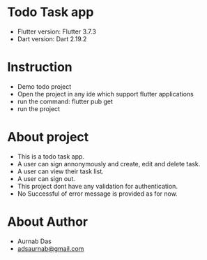 # Todo Task app

- Flutter version: Flutter 3.7.3
- Dart version: Dart 2.19.2

# Instruction

- Demo todo project
- Open the project in any ide which support flutter applications
- run the command: flutter pub get
- run the project

# About project

- This is a todo task app.
- A user can sign annonymously and create, edit and delete task.
- A user can view their task list.
- A user can sign out.
- This project dont have any validation for authentication.
- No Successful of error message is provided as for now.

# About Author

- Aurnab Das
- adsaurnab@gmail.com